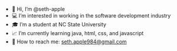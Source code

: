 - :wave: Hi, I’m @seth-apple
- :computer: I’m interested in working in the software development industry
- :mortar_board: I’m a student at NC State University
- :chart_with_upwards_trend: I’m currently learning java, html, css, and javascript
- :e-mail: How to reach me: seth.apple984@gmail.com

<!---
seth-apple/seth-apple is a ✨ special ✨ repository because its `README.md` (this file) appears on your GitHub profile.
You can click the Preview link to take a look at your changes.
--->
